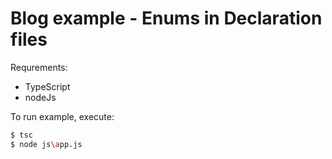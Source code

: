 # Blog example - Enums in Declaration files


Requrements:

* TypeScript
* nodeJs

To run example, execute:

```bash
$ tsc
$ node js\app.js
```
